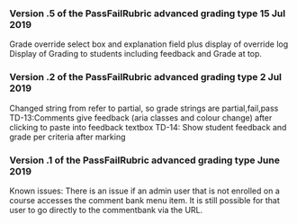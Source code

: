 ### Version .5 of the PassFailRubric advanced grading type 15 Jul 2019
Grade override select box and explanation field plus display of override log
Display of Grading to students including feedback and Grade at top.

### Version .2 of the PassFailRubric advanced grading type 2 Jul 2019
Changed string from refer to partial, so grade strings are partial,fail,pass
TD-13:Comments give feedback (aria classes and colour change) after clicking to paste into feedback textbox
TD-14: Show student feedback and grade per criteria after marking
### Version .1 of the PassFailRubric advanced grading type June 2019
Known issues: There is an issue if an admin user that is not enrolled on a course
accesses the comment bank menu item. It is still possible for that user to 
go directly to the commentbank via the URL.
